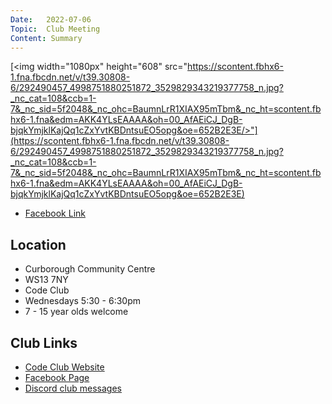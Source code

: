 ```yaml
---
Date:   2022-07-06
Topic:  Club Meeting
Content: Summary
---
```

[<img width="1080px" height="608" src="https://scontent.fbhx6-1.fna.fbcdn.net/v/t39.30808-6/292490457_4998751880251872_3529829343219377758_n.jpg?_nc_cat=108&ccb=1-7&_nc_sid=5f2048&_nc_ohc=BaumnLrR1XIAX95mTbm&_nc_ht=scontent.fbhx6-1.fna&edm=AKK4YLsEAAAA&oh=00_AfAEiCJ_DgB-bjqkYmjklKajQq1cZxYvtKBDntsuEO5opg&oe=652B2E3E/>"](https://scontent.fbhx6-1.fna.fbcdn.net/v/t39.30808-6/292490457_4998751880251872_3529829343219377758_n.jpg?_nc_cat=108&ccb=1-7&_nc_sid=5f2048&_nc_ohc=BaumnLrR1XIAX95mTbm&_nc_ht=scontent.fbhx6-1.fna&edm=AKK4YLsEAAAA&oh=00_AfAEiCJ_DgB-bjqkYmjklKajQq1cZxYvtKBDntsuEO5opg&oe=652B2E3E)



* [Facebook Link](https://www.facebook.com/1481985248595237/posts/4998752053585188/)

## Location

* Curborough Community Centre
* WS13 7NY
* Code Club
* Wednesdays 5:30 - 6:30pm
* 7 - 15 year olds welcome

## Club Links

* [Code Club Website](https://lichfield-code-club.github.io/)
* [Facebook Page](https://www.facebook.com/LichfieldCoders)
* [Discord club messages](https://discord.gg/szz6xGK)
